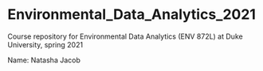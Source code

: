 # Environmental_Data_Analytics_2021
Course repository for Environmental Data Analytics (ENV 872L) at Duke University, spring 2021

Name: Natasha Jacob 

